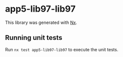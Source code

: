 # app5-lib97-lib97

This library was generated with [Nx](https://nx.dev).

## Running unit tests

Run `nx test app5-lib97-lib97` to execute the unit tests.
